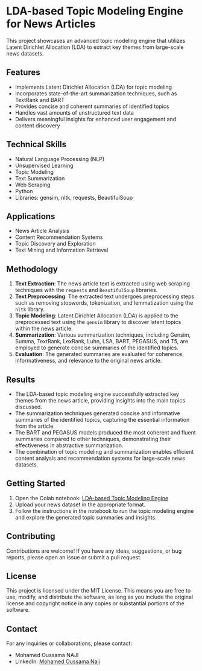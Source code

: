 # LDA-based Topic Modeling Engine for News Articles

This project showcases an advanced topic modeling engine that utilizes Latent Dirichlet Allocation (LDA) to extract key themes from large-scale news datasets.

## Features
- Implements Latent Dirichlet Allocation (LDA) for topic modeling
- Incorporates state-of-the-art summarization techniques, such as TextRank and BART
- Provides concise and coherent summaries of identified topics
- Handles vast amounts of unstructured text data
- Delivers meaningful insights for enhanced user engagement and content discovery

## Technical Skills
- Natural Language Processing (NLP)
- Unsupervised Learning
- Topic Modeling
- Text Summarization
- Web Scraping
- Python
- Libraries: gensim, nltk, requests, BeautifulSoup

## Applications
- News Article Analysis
- Content Recommendation Systems
- Topic Discovery and Exploration
- Text Mining and Information Retrieval

## Methodology
1. **Text Extraction**: The news article text is extracted using web scraping techniques with the `requests` and `BeautifulSoup` libraries.
2. **Text Preprocessing**: The extracted text undergoes preprocessing steps such as removing stopwords, tokenization, and lemmatization using the `nltk` library.
3. **Topic Modeling**: Latent Dirichlet Allocation (LDA) is applied to the preprocessed text using the `gensim` library to discover latent topics within the news article.
4. **Summarization**: Various summarization techniques, including Gensim, Summa, TextRank, LexRank, Luhn, LSA, BART, PEGASUS, and T5, are employed to generate concise summaries of the identified topics.
5. **Evaluation**: The generated summaries are evaluated for coherence, informativeness, and relevance to the original news article.

## Results
- The LDA-based topic modeling engine successfully extracted key themes from the news article, providing insights into the main topics discussed.
- The summarization techniques generated concise and informative summaries of the identified topics, capturing the essential information from the article.
- The BART and PEGASUS models produced the most coherent and fluent summaries compared to other techniques, demonstrating their effectiveness in abstractive summarization.
- The combination of topic modeling and summarization enables efficient content analysis and recommendation systems for large-scale news datasets.

## Getting Started
1. Open the Colab notebook: [LDA-based Topic Modeling Engine](https://colab.research.google.com/drive/1w1taH8fvVQ7sYTsBpnDuGizrGMOqk-5y?usp=sharing)
2. Upload your news dataset in the appropriate format.
3. Follow the instructions in the notebook to run the topic modeling engine and explore the generated topic summaries and insights.

## Contributing
Contributions are welcome! If you have any ideas, suggestions, or bug reports, please open an issue or submit a pull request.

## License
This project is licensed under the MIT License. This means you are free to use, modify, and distribute the software, as long as you include the original license and copyright notice in any copies or substantial portions of the software. 

## Contact
For any inquiries or collaborations, please contact:
- Mohamed Oussama NAJI
- LinkedIn: [Mohamed Oussama Naji](https://www.linkedin.com/in/oussamanaji/)

